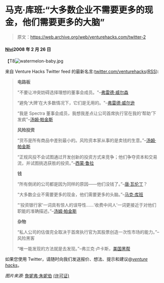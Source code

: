 # 马克·库班:“大多数企业不需要更多的现金，他们需要更多的大脑”

> 原文：<https://web.archive.org/web/venturehacks.com/twitter-2>

#### [Nivi](/web/20221128054022/https://venturehacks.com/about)2008 年 2 月 26 日

【T8![watermelon-baby.jpg](img/183a08540489273282e1486b62592adc.png)

来自 Venture Hacks Twitter feed 的最新名言:[twitter.com/venturehacks](https://web.archive.org/web/20221128054022/http://twitter.com/venturehacks)([RSS](https://web.archive.org/web/20221128054022/http://twitter.com/statuses/user_timeline/11620792.rss)):

> **电路板**
> 
> "不要让冲突妨碍选择理想的董事会成员。"–[弗雷德·威尔森](https://web.archive.org/web/20221128054022/http://avc.blogs.com/a_vc/2008/02/thoughts-on-cho.html)
> 
> “避免‘大牌’在大多数情况下，它们是无用的。"–[弗雷德·威尔逊](https://web.archive.org/web/20221128054022/http://avc.blogs.com/a_vc/2008/02/thoughts-on-cho.html)
> 
> “我是 Spectra 董事会成员，我想我差点让公司首席执行官在我的‘帮助’下发疯”–[汤姆·帕金斯](https://web.archive.org/web/20221128054022/http://www.amazon.com/Valley-Boy-Education-Tom-Perkins/dp/1592403131/ref=pd_bbs_sr_1?ie=UTF8&s=books&qid=1202310633&sr=8-1)
> 
> **风险投资**
> 
> “货币是所有商品中差别最小的。风险资本家从事的是卖钱的生意。”–[汤姆·帕金斯](https://web.archive.org/web/20221128054022/http://creativecapital.wordpress.com/2008/01/17/valley-boy-part-1-of-an-interview-with-vc-pioneer-thomas-j-perkins/)
> 
> “正规风投不会试图通过开发创新的投资方式来竞争；他们争夺资本和交易流，并试图挑选获胜的投资。”–[西蒙·鲁拉](https://web.archive.org/web/20221128054022/http://geeksinboston.com/2008/01/29/more-combinators/)
> 
> **钱**
> 
> “所有倒闭的公司都是因为同样的原因——他们没钱了。”–[唐·瓦伦丁](https://web.archive.org/web/20221128054022/http://www.vcconfidential.com/2007/11/wisdoms-of-sequ.html)？
> 
> “大多数企业不需要更多的现金，他们需要更多的头脑。”–[马克·库班](https://web.archive.org/web/20221128054022/http://www.blogmaverick.com/2008/01/02/the-best-equity-is-sweat-equity/)
> 
> “‘投资银行家’一词具有惊人的误导性……‘收费中间人’一词更接近于对他们职能的准确描述。”–[汤姆·帕金斯](https://web.archive.org/web/20221128054022/http://www.amazon.com/Valley-Boy-Education-Tom-Perkins/dp/1592403131/ref=pd_bbs_sr_1?ie=UTF8&s=books&qid=1202310633&sr=8-1)
> 
> **杂物**
> 
> “私人公司的估值完全取决于首席执行官为其股票创造一次性市场的能力。”–风险黑客
> 
> “唯一能发现的方法就是去发现。”–弗兰克·卢卡斯，[美国黑帮](https://web.archive.org/web/20221128054022/http://en.wikipedia.org/wiki/American_Gangster_%28film%29)

如果您使用 Twitter，请随时向我们发送报价、想法、提示和建议@[*venture hacks*](https://web.archive.org/web/20221128054022/http://twitter.com/venturehacks)。

*图片来源:* [詹妮弗·朱妮伯](https://web.archive.org/web/20221128054022/http://flickr.com/photos/sweet_child_of_mine/706541796/) [(许可证)](https://web.archive.org/web/20221128054022/http://creativecommons.org/licenses/by-sa/2.0/deed.en-us)